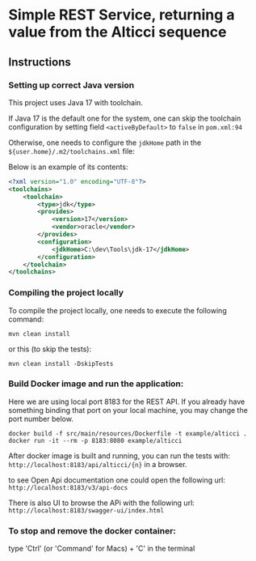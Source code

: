 # Simple REST Service, returning a value from the Alticci sequence

## Instructions
### Setting up correct Java version 
This project uses Java 17 with toolchain.

If Java 17 is the default one for the system, one can skip the toolchain configuration
by setting field `<activeByDefault>` to `false` in `pom.xml:94`

Otherwise, one needs to configure the `jdkHome` path in the 
`${user.home}/.m2/toolchains.xml` file:

Below is an example of its contents:
```xml
<?xml version="1.0" encoding="UTF-8"?>
<toolchains>
    <toolchain>
        <type>jdk</type>
        <provides>
            <version>17</version>
            <vendor>oracle</vendor>
        </provides>
        <configuration>
            <jdkHome>C:\dev\Tools\jdk-17</jdkHome>
        </configuration>
    </toolchain>
</toolchains>
```

### Compiling the project locally
To compile the project locally, one needs to execute the following command:
```shell
mvn clean install
```
or this (to skip the tests):
```shell
mvn clean install -DskipTests
```

### Build Docker image and run the application:
Here we are using local port 8183 for the REST API.
If you already have something binding that port on your local machine,
you may change the port number below.

```shell
docker build -f src/main/resources/Dockerfile -t example/alticci .
docker run -it --rm -p 8183:8080 example/alticci
```

After docker image is built and running, you can run the tests with:
`http://localhost:8183/api/alticci/{n}` in a browser.

to see Open Api documentation one could open the following url:
`http://localhost:8183/v3/api-docs`

There is also UI to browse the APi with the following url:
`http://localhost:8183/swagger-ui/index.html`

### To stop and remove the docker container:
type 'Ctrl' (or 'Command' for Macs) + 'C' in the terminal